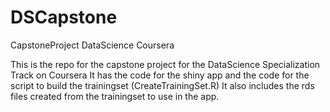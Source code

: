 # DSCapstone
CapstoneProject DataScience Coursera

This is the repo for the capstone project for the DataScience Specialization Track on Coursera
It has the code for the shiny app and the code for the script to build the trainingset (CreateTrainingSet.R)
It also includes the rds files created from the trainingset to use in the app.
